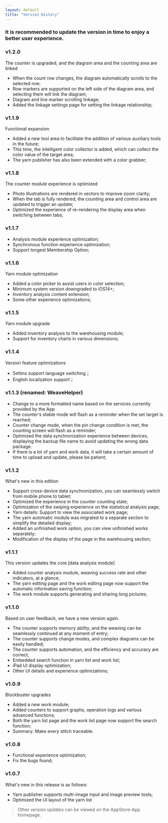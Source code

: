 ```yaml
---
layout: default
title: "Version History"
---
```


### It is recommended to update the version in time to enjoy a better user experience.

### v1.2.0
The counter is upgraded, and the diagram area and the counting area are linked

- When the count row changes, the diagram automatically scrolls to the selected row;
- Row markers are supported on the left side of the diagram area, and selecting them will link the diagram;
- Diagram and line marker scrolling linkage;
- Added the linkage settings page for setting the linkage relationship; 

### v1.1.9
Functional expansion

- Added a new tool area to facilitate the addition of various auxiliary tools in the future;
- This time, the intelligent color collector is added, which can collect the color value of the target area;
- The yarn publisher has also been extended with a color grabber;

### v1.1.8
The counter module experience is optimized

- Photo illustrations are rendered in vectors to improve zoom clarity;
- When the tab is fully rendered, the counting area and control area are updated to trigger an update;
- Optimized the experience of re-rendering the display area when switching between tabs;

### v1.1.7
- Analysis module experience optimization;
- Synchronous function experience optimization;
- Support longest Membership Option;

### v1.1.6

Yarn module optimization
- Added a color picker to assist users in color selection;
- Minimum system version downgraded to iOS14+;
- Inventory analysis content extension;
- Some other experience optimizations;

### v1.1.5
Yarn module upgrade
- Added inventory analysis to the warehousing module;
- Support for inventory charts in various dimensions;


### v1.1.4

Version feature optimizations
- Settins support language switching；
- English localization support；

### v1.1.3 (renamed: WeaveHelper)
- Change to a more formatted name based on the services currently provided by the App
- The counter's stable mode will flash as a reminder when the set target is reached;
- Counter change mode, when the pin change condition is met, the counting screen will flash as a reminder;
- Optimized the data synchronization experience between devices, displaying the backup file name to avoid updating the wrong data package.
- If there is a lot of yarn and work data, it will take a certain amount of time to upload and update, please be patient;


### v1.1.2

What's new in this edition
- Support cross-device data synchronization, you can seamlessly switch from mobile phone to tablet;
- Optimized the experience in the counter counting state;
- Optimization of the swiping experience on the statistical analysis page;
- Yarn details: Support to view the associated work page;
- The yarn automatic module was migrated to a separate section to simplify the detailed display;
- Added an unfinished work option, you can view unfinished works separately;
- Modification of the display of the page in the warehousing section;

### v1.1.1

This version updates the core [data analysis module]
- Added counter analysis module, weaving success rate and other indicators, at a glance;
- The yarn editing page and the work editing page now support the automatic information saving function;
- The work module supports generating and sharing long pictures;

### v1.1.0

Based on user feedback, we have a new version again.
- The counter supports memory ability, and the weaving can be seamlessly continued at any moment of entry;
- The counter supports change modes, and complex diagrams can be easily handled;
- The counter supports automation, and the efficiency and accuracy are correct;
- Embedded search function in yarn list and work list;
- iPad UI display optimization;
- Other UI details and experience optimizations;

### v1.0.9

Blockbuster upgrades
- Added a new work module;
- Added counters to support graphs, operation logs and various advanced functions;
- Both the yarn list page and the work list page now support the search function;
- Summary: Make every stitch traceable.

### v1.0.8
- Functional experience optimization;
- Fix the bugs found;

### v1.0.7
What's new in this release is as follows:
- Yarn publisher supports multi-image input and image preview tools;
- Optimized the UI layout of the yarn list

> Other version updates can be viewed on the AppStore-App homepage.

